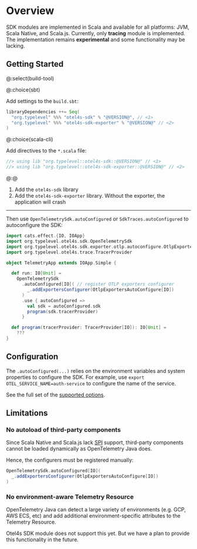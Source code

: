 # Overview

SDK modules are implemented in Scala and available for all platforms: JVM, Scala Native, and Scala.js.
Currently, only **tracing** module is implemented.
The implementation remains **experimental** and some functionality may be lacking.

## Getting Started

@:select(build-tool)

@:choice(sbt)

Add settings to the `build.sbt`:

```scala
libraryDependencies ++= Seq(
  "org.typelevel" %%% "otel4s-sdk" % "@VERSION@", // <1>
  "org.typelevel" %%% "otel4s-sdk-exporter" % "@VERSION@" // <2>
)
```

@:choice(scala-cli)

Add directives to the `*.scala` file:

```scala
//> using lib "org.typelevel::otel4s-sdk::@VERSION@" // <1>
//> using lib "org.typelevel::otel4s-sdk-exporter::@VERSION@" // <2>
```

@:@

1. Add the `otel4s-sdk` library
2. Add the `otel4s-sdk-exporter` library. Without the exporter, the application will crash

_______

Then use `OpenTelemetrySdk.autoConfigured` or `SdkTraces.autoConfigured` to autoconfigure the SDK:
```scala mdoc:silent:reset
import cats.effect.{IO, IOApp}
import org.typelevel.otel4s.sdk.OpenTelemetrySdk
import org.typelevel.otel4s.sdk.exporter.otlp.autoconfigure.OtlpExportersAutoConfigure
import org.typelevel.otel4s.trace.TracerProvider

object TelemetryApp extends IOApp.Simple {

  def run: IO[Unit] =
    OpenTelemetrySdk
      .autoConfigured[IO]( // register OTLP exporters configurer
        _.addExportersConfigurer(OtlpExportersAutoConfigure[IO]) 
      )
      .use { autoConfigured =>
        val sdk = autoConfigured.sdk
        program(sdk.tracerProvider)
      }

  def program(tracerProvider: TracerProvider[IO]): IO[Unit] =
    ???
}
```

## Configuration

The `.autoConfigured(...)` relies on the environment variables and system properties to configure the SDK.
For example, use `export OTEL_SERVICE_NAME=auth-service` to configure the name of the service.

See the full set of the [supported options](configuration.md).

## Limitations

### No autoload of third-party components

Since Scala Native and Scala.js lack [SPI](https://docs.oracle.com/javase/tutorial/sound/SPI-intro.html) support, 
third-party components cannot be loaded dynamically as OpenTelemetry Java does.

Hence, the configurers must be registered manually:
```scala mdoc:silent
OpenTelemetrySdk.autoConfigured[IO](
  _.addExportersConfigurer(OtlpExportersAutoConfigure[IO])
)
```

### No environment-aware Telemetry Resource

OpenTelemetry Java can detect a large variety of environments (e.g. GCP, AWS ECS, etc) and add additional 
environment-specific attributes to the Telemetry Resource.

Otel4s SDK module does not support this yet. But we have a plan to provide this functionality in the future.
